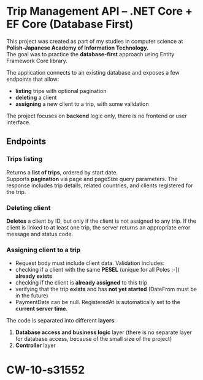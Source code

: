 # Trip Management API – .NET Core + EF Core (Database First)

This project was created as part of my studies in computer science at **Polish-Japanese Academy of Information Technology.**  
The goal was to practice the **database-first** approach using Entity Framework Core library.

The application connects to an existing database and exposes a few endpoints that allow:
- **listing** trips with optional pagination
- **deleting** a client 
- **assigning** a new client to a trip, with some validation

The project focuses on **backend** logic only, there is no frontend or user interface.

## Endpoints

### Trips listing
Returns a **list of trips**, ordered by start date.  
Supports **pagination** via page and pageSize query parameters.
The response includes trip details, related countries, and clients registered for the trip.

### Deleting client
**Deletes** a client by ID, but only if the client is not assigned to any trip.
If the client is linked to at least one trip, the server returns an appropriate error message and status code.

### Assigning client to a trip
- Request body must include client data. Validation includes:
- checking if a client with the same **PESEL** (unique for all Poles :-]) **already exists**
- checking if the client is **already assigned** to this trip
- verifying that the trip **exists** and has **not yet started** (DateFrom must be in the future)
- PaymentDate can be null. RegisteredAt is automatically set to the **current server time**.

The code is separated into different **layers**:
1. **Database access and business logic** layer (there is no separate layer for database access, because of the small size of the project)
2. **Controller** layer

# CW-10-s31552

